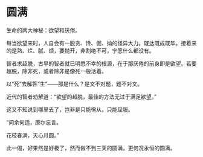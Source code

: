    

# 圆满

生命的两大神秘：欲望和厌倦。

每当欲望来时，人自会有一股贪、馋、倔、拗的怪异大力。既达既成既毕，接着来的是熟、烂、腻、烦，要抛开，非割绝不可，宁愿什么都没有。

智者求超脱，古早的智者就已明悉不幸的根源，在于那厌倦的前身即是欲望。若要超脱，除非死，或者除非是像死一般活着。

以“死”去解答“生”——那是什么？是文不对题，题不对文。

近代的智者劝解道：“欲望的超脱，最佳的方法无过于满足欲望。”

这又不知说到哪里去了，岂非是只能徇从，只能屈服。

  

“问余何适，廓尔忘言。

花枝春满，天心月圆。”

此一偈，好果然是好极了，然而做不到三天的圆满，更何况永恒的圆满。